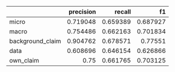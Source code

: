 |                  |   precision |   recall |       f1 |
|:-----------------|------------:|---------:|---------:|
| micro            |    0.719048 | 0.659389 | 0.687927 |
| macro            |    0.754486 | 0.662163 | 0.701834 |
| background_claim |    0.904762 | 0.678571 | 0.77551  |
| data             |    0.608696 | 0.646154 | 0.626866 |
| own_claim        |    0.75     | 0.661765 | 0.703125 |